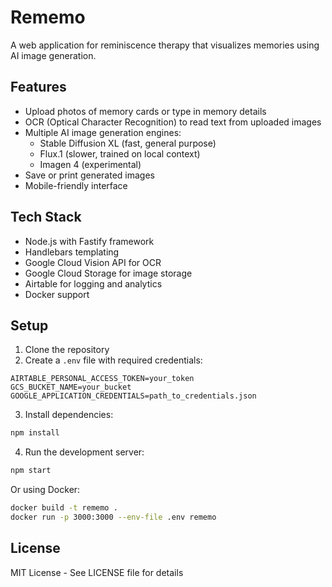 # Rememo

A web application for reminiscence therapy that visualizes memories using AI image generation.

## Features

- Upload photos of memory cards or type in memory details
- OCR (Optical Character Recognition) to read text from uploaded images
- Multiple AI image generation engines:
  - Stable Diffusion XL (fast, general purpose)
  - Flux.1 (slower, trained on local context)
  - Imagen 4 (experimental)
- Save or print generated images
- Mobile-friendly interface

## Tech Stack

- Node.js with Fastify framework
- Handlebars templating
- Google Cloud Vision API for OCR
- Google Cloud Storage for image storage
- Airtable for logging and analytics
- Docker support

## Setup

1. Clone the repository
2. Create a `.env` file with required credentials:
```
AIRTABLE_PERSONAL_ACCESS_TOKEN=your_token
GCS_BUCKET_NAME=your_bucket
GOOGLE_APPLICATION_CREDENTIALS=path_to_credentials.json
```
3. Install dependencies:
```bash
npm install
```
4. Run the development server:
```bash
npm start
```

Or using Docker:
```bash
docker build -t rememo .
docker run -p 3000:3000 --env-file .env rememo
```

## License

MIT License - See LICENSE file for details 